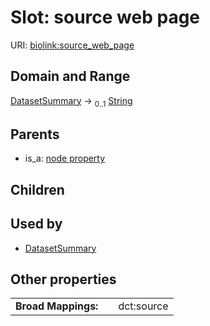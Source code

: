 
# Slot: source web page




URI: [biolink:source_web_page](https://w3id.org/biolink/vocab/source_web_page)


## Domain and Range

[DatasetSummary](DatasetSummary.md) &#8594;  <sub>0..1</sub> [String](types/String.md)

## Parents

 *  is_a: [node property](node_property.md)

## Children


## Used by

 * [DatasetSummary](DatasetSummary.md)

## Other properties

|  |  |  |
| --- | --- | --- |
| **Broad Mappings:** | | dct:source |


